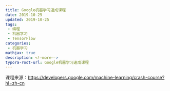 ```yaml
---
title: Google机器学习速成课程
date: 2019-10-25
updated: 2019-10-25
tags:
 - 编程
 - 机器学习
 - TensorFlow
categories:
 - 机器学习
mathjax: true
description: <!—more—->
typora-root-url: Google机器学习速成课程
---
```


课程来源：https://developers.google.com/machine-learning/crash-course?hl=zh-cn

